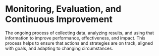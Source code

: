 # Monitoring, Evaluation, and Continuous Improvement

The ongoing process of collecting data, analyzing results, and using that information to improve performance, effectiveness, and impact. This process helps to ensure that actions and strategies are on track, aligned with goals, and adapting to changing circumstances.